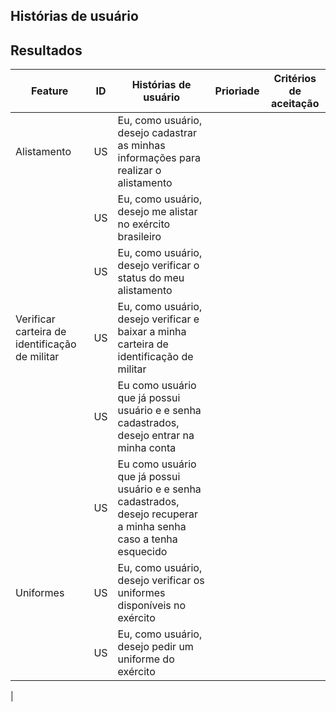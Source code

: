 ## Histórias de usuário


## Resultados

| Feature | ID | Histórias de usuário | Prioriade | Critérios de aceitação
| ------- | -- | -------------------- | --------- | ----------------------
| Alistamento | US | Eu, como usuário, desejo cadastrar as minhas informações para realizar o alistamento 
|   | US | Eu, como usuário, desejo me alistar no exército brasileiro |
|             | US | Eu, como usuário, desejo verificar o status do meu alistamento | 
| Verificar carteira de identificação de militar | US | Eu, como usuário, desejo verificar e baixar a minha carteira de identificação de militar | 
|                                                | US | Eu como usuário que já possui usuário e e senha cadastrados, desejo entrar na minha conta |
|                                                | US | Eu como usuário que já possui usuário e e senha cadastrados, desejo recuperar a minha senha caso a tenha esquecido |
| Uniformes | US | Eu, como usuário, desejo verificar os uniformes disponíveis no exército
|           | US | Eu, como usuário, desejo pedir um uniforme do exército
|
